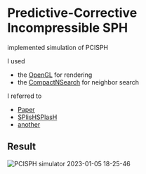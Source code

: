 # Predictive-Corrective Incompressible SPH

implemented simulation of PCISPH 

I used 
+ the [OpenGL](https://learnopengl.com/) for rendering 
+ the [CompactNSearch](https://github.com/InteractiveComputerGraphics/CompactNSearch) for neighbor search


I referred to
+ [Paper](https://dl.acm.org/doi/abs/10.1145/1576246.1531346)
+ [SPlisHSPlasH](https://github.com/InteractiveComputerGraphics/SPlisHSPlasH)
+ [another](https://github.com/cerrno/pcisph)

## Result
![PCISPH simulator 2023-01-05 18-25-46](https://user-images.githubusercontent.com/108937571/210780485-f60cf5db-bda1-4d1d-8517-40e5d4d273ee.gif)